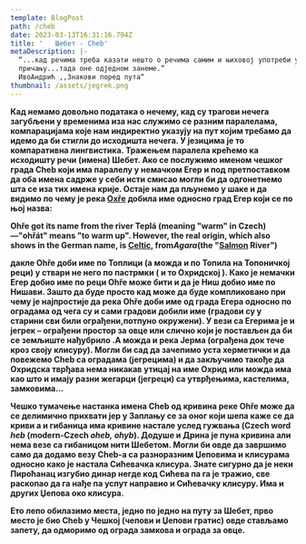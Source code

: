 ```yaml
---
template: BlogPost
path: /cheb
date: 2023-03-13T16:31:16.794Z
title: '   Шебет - Cheb'
metaDescription: |-
  “...кад речима треба казати нешто о речима самим и њиховој употреби у
  причању...тада оне одједном занеме.”
  ИвоАндрић ,,Знакови поред пута“
thumbnail: /assets/jegrek.png
---
```

[](<>) **Кад немамо довољно података о нечему, кад су трагови нечега загубљени у временима иза нас служимо се разним паралелама, компарацијама које нам индиректно указују на пут којим требамо да идемо да би стигли до исходишта нечега. У језицима је то компаративна лингвистика. Тражењем паралела крећемо ка исходишту речи (имена) Шебет. Ако се послужимо именом чешког града Cheb који има паралелу у немачком Егер и под претпоставком да оба имена садрже у себи исти смисао могли би да одгонетнемо шта се иза тих имена крије. Остаје нам да пљунемо у шаке и да видимо по чему је река [Охřе](https://en.wikipedia.org/wiki/Oh%C5%99e) добила име односно град Егер који се по њој назва:**

**Ohře got its name from the river Teplá (meaning "warm" in Czech)—"ohřát" means "to warm up". However, the real origin, which also shows in the German name, is [Celtic](https://en.wikipedia.org/wiki/Celtic_language), from*Agara*(the "[Salmon](https://en.wikipedia.org/wiki/Salmon) River")**

**дакле Ohře доби име по Топлици (а можда и по Топила на Топоничкој реци) у ствари не него по пастрмки ( и то Охридској ). Како је немачки Егер добио име по реци Ohře може бити и да је Ниш добио име по Нишави. Зашто да буде просто кад може да буде компликовано при чему је најпростије да река Ohře доби име од града Егера односно по оградама од чега су и сами градови добили име (градови су у старини сви били ограђени,потпуно окружени). У вези са Егерима је и јегрек – ограђени простор за овце или слично који је постављен да би се земљиште нађубрило .А можда и река Јерма (ограђена док тече кроз своју клисуру). Могли би сад да зачепимо уста херметички и да повежемо Cheb са оградама (јегрецима) и да закључимо такође да Охридска тврђава нема никакав утицај на име Охрид или можда има као што и имају разни жегарци (јегреци) са утврђењима, кастелима, замковима...**

**Чешко тумачење настанка имена Cheb од кривина реке Ohře може да се делимично прихвати јер у Заплању се за оног који шепа каже се да криви а и гибаница има кривине настале услед гужвања  (Czech word *heb* (modern-Czech *oheb, ohyb*). Додуше и Дрина је пуна кривина али нема везе са гибаницом нити Шебетом. Могли би овде да завршимо само да додамо везу Cheb-a са разноразним Џеповима и клисурама односно како је настала Сићевачка клисура. Знате сигурно да је неки Пироћанац изгубио динар негде код Сићева па га је тражио, све раскопао да га нађе па успут направио и Сићевачку клисуру. Има и других Џепова око клисура.**

**Ето лепо обилазимо места, једно по једно на путу за Шебет, прво место је био Cheb у Чешкој (чепови и Џепови гратис) овде стављамо запету, да одморимо од ограда замкова и ограда за овце.**
